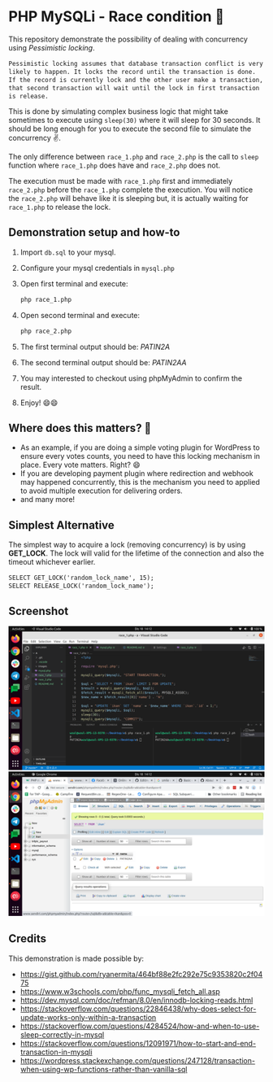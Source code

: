 # PHP MySQLi - Race condition 🏁

This repository demonstrate the possibility of dealing with concurrency using *Pessimistic locking*.

```text
Pessimistic locking assumes that database transaction conflict is very likely to happen. It locks the record until the transaction is done. If the record is currently lock and the other user make a transaction, that second transaction will wait until the lock in first transaction is release.
```

This is done by simulating complex business logic that might take sometimes to execute using `sleep(30)` where it will sleep for 30 seconds. It should be long enough for you to execute the second file to simulate the concurrency ✌️.

The only difference between `race_1.php` and `race_2.php` is the call to `sleep` function where `race_1.php` does have and `race_2.php` does not.

The execution must be made with `race_1.php` first and immediately `race_2.php` before the `race_1.php` complete the execution. You will notice the `race_2.php` will behave like it is sleeping but, it is actually waiting for `race_1.php` to release the lock.

## Demonstration setup and how-to

1. Import `db.sql` to your mysql.
1. Configure your mysql credentials in `mysql.php`
1. Open first terminal and execute:

    ```bash
    php race_1.php 
    ```

1. Open second terminal and execute:

    ```bash
    php race_2.php
    ```

1. The first terminal output should be: *PATIN2A*
1. The second terminal output should be: *PATIN2AA*
1. You may interested to checkout using phpMyAdmin to confirm the result.
1. Enjoy! 😄😄

## Where does this matters? 🤔

- As an example, if you are doing a simple voting plugin for WordPress to ensure every votes counts, you need to have this locking mechanism in place. Every vote matters. Right? 😄
- If you are developing payment plugin where redirection and webhook may happened concurrently, this is the mechanism you need to applied to avoid multiple execution for delivering orders.
- and many more!

## Simplest Alternative

The simplest way to acquire a lock (removing concurrency) is by using **GET_LOCK**. The lock will valid for the lifetime of the connection and also the timeout whichever earlier.

    SELECT GET_LOCK('random_lock_name', 15);
    SELECT RELEASE_LOCK('random_lock_name');

## Screenshot

![Terminal](/images/terminal.png)
![phpMyAdmin](/images/phpmyadmin.png)

## Credits

This demonstration is made possible by:

- <https://gist.github.com/ryanermita/464bf88e2fc292e75c9353820c2f0475>
- <https://www.w3schools.com/php/func_mysqli_fetch_all.asp>
- <https://dev.mysql.com/doc/refman/8.0/en/innodb-locking-reads.html>
- <https://stackoverflow.com/questions/22846438/why-does-select-for-update-works-only-within-a-transaction>
- <https://stackoverflow.com/questions/4284524/how-and-when-to-use-sleep-correctly-in-mysql>
- <https://stackoverflow.com/questions/12091971/how-to-start-and-end-transaction-in-mysqli>
- <https://wordpress.stackexchange.com/questions/247128/transaction-when-using-wp-functions-rather-than-vanilla-sql>
